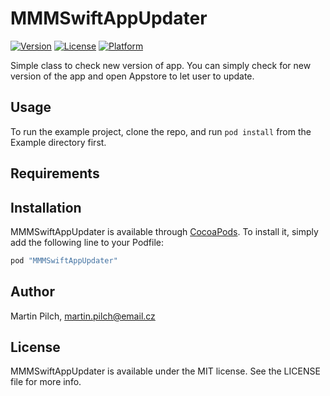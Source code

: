 # MMMSwiftAppUpdater

[![Version](https://img.shields.io/cocoapods/v/MMMAppUpdater.svg?style=flat)](http://cocoapods.org/pods/MMMSwiftAppUpdater)
[![License](https://img.shields.io/cocoapods/l/MMMAppUpdater.svg?style=flat)](http://cocoapods.org/pods/MMMSwiftAppUpdater)
[![Platform](https://img.shields.io/cocoapods/p/MMMAppUpdater.svg?style=flat)](http://cocoapods.org/pods/MMMSwiftAppUpdater)

Simple class to check new version of app. You can simply check for new version of the app and open Appstore to let user to update.

## Usage

To run the example project, clone the repo, and run `pod install` from the Example directory first.

## Requirements

## Installation

MMMSwiftAppUpdater is available through [CocoaPods](http://cocoapods.org). To install
it, simply add the following line to your Podfile:

```ruby
pod "MMMSwiftAppUpdater"
```

## Author

Martin Pilch, martin.pilch@email.cz

## License

MMMSwiftAppUpdater is available under the MIT license. See the LICENSE file for more info.
